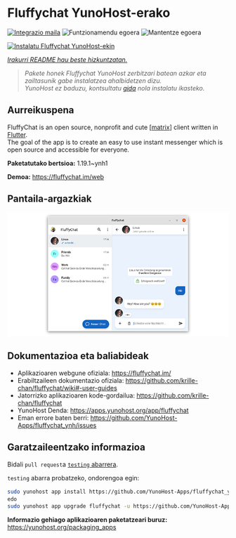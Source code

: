 <!--
Ohart ongi: README hau automatikoki sortu da <https://github.com/YunoHost/apps/tree/master/tools/readme_generator>ri esker
EZ editatu eskuz.
-->

# Fluffychat YunoHost-erako

[![Integrazio maila](https://dash.yunohost.org/integration/fluffychat.svg)](https://dash.yunohost.org/appci/app/fluffychat) ![Funtzionamendu egoera](https://ci-apps.yunohost.org/ci/badges/fluffychat.status.svg) ![Mantentze egoera](https://ci-apps.yunohost.org/ci/badges/fluffychat.maintain.svg)

[![Instalatu Fluffychat YunoHost-ekin](https://install-app.yunohost.org/install-with-yunohost.svg)](https://install-app.yunohost.org/?app=fluffychat)

*[Irakurri README hau beste hizkuntzatan.](./ALL_README.md)*

> *Pakete honek Fluffychat YunoHost zerbitzari batean azkar eta zailtasunik gabe instalatzea ahalbidetzen dizu.*  
> *YunoHost ez baduzu, kontsultatu [gida](https://yunohost.org/install) nola instalatu ikasteko.*

## Aurreikuspena

FluffyChat is an open source, nonprofit and cute [[matrix](https://matrix.org)] client written in [Flutter](https://flutter.dev).  
The goal of the app is to create an easy to use instant messenger which is open source and accessible for everyone.


**Paketatutako bertsioa:** 1.19.1~ynh1

**Demoa:** <https://fluffychat.im/web>

## Pantaila-argazkiak

![Fluffychat(r)en pantaila-argazkia](./doc/screenshots/screenshot.png)

## Dokumentazioa eta baliabideak

- Aplikazioaren webgune ofiziala: <https://fluffychat.im/>
- Erabiltzaileen dokumentazio ofiziala: <https://github.com/krille-chan/fluffychat/wiki#-user-guides>
- Jatorrizko aplikazioaren kode-gordailua: <https://github.com/krille-chan/fluffychat>
- YunoHost Denda: <https://apps.yunohost.org/app/fluffychat>
- Eman errore baten berri: <https://github.com/YunoHost-Apps/fluffychat_ynh/issues>

## Garatzaileentzako informazioa

Bidali `pull request`a [`testing` abarrera](https://github.com/YunoHost-Apps/fluffychat_ynh/tree/testing).

`testing` abarra probatzeko, ondorengoa egin:

```bash
sudo yunohost app install https://github.com/YunoHost-Apps/fluffychat_ynh/tree/testing --debug
edo
sudo yunohost app upgrade fluffychat -u https://github.com/YunoHost-Apps/fluffychat_ynh/tree/testing --debug
```

**Informazio gehiago aplikazioaren paketatzeari buruz:** <https://yunohost.org/packaging_apps>
